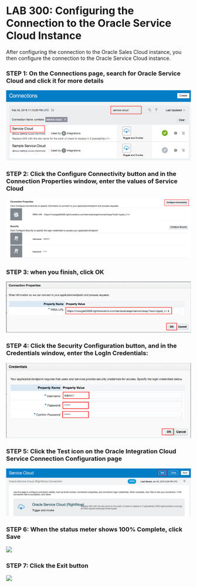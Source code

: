 # LAB 300: Configuring the Connection to the Oracle Service Cloud Instance

After configuring the connection to the Oracle Sales Cloud instance, you then configure the connection to the Oracle Service Cloud instance.

### STEP 1: On the Connections page, search for Oracle Service Cloud and click it for more details
![](images/18.png)

### STEP 2: Click the Configure Connectivity button and in the Connection Properties window, enter the values of Service Cloud
![](images/19.png)

### STEP 3: when you finish, click OK
![](images/20.png)

### STEP 4: Click the Security Configuration button, and in the Credentials window, enter the LogIn Credentials:
![](images/21.png)

### STEP 5: Click the Test icon on the Oracle Integration Cloud Service Connection Configuration page
![](images/22.png)

### STEP 6: When the status meter shows 100% Complete, click Save
![](images/.png)

### STEP 7: Click the Exit button
![](images/.png)
